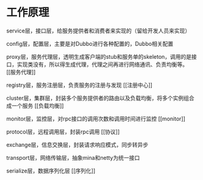 # 工作原理
service层，接口层，给服务提供者和消费者来实现的（留给开发人员来实现）

config层，配置层，主要是对Dubbo进行各种配置的，Dubbo相关配置

proxy层，服务代理层，透明生成客户端的stub和服务单的skeleton，调用的是接口，实现类没有，所以得生成代理，代理之间再进行网络通讯、负责均衡等。
[[服务代理]]

registry层，服务注册层，负责服务的注册与发现
[[注册中心]]

cluster层，集群层，封装多个服务提供者的路由以及负载均衡，将多个实例组合成一个服务
[[负载均衡]]

monitor层，监控层，对rpc接口的调用次数和调用时间进行监控
[[monitor]]

protocol层，远程调用层，封装rpc调用
[[协议]]

exchange层，信息交换层，封装请求响应模式，同步转异步

transport层，网络传输层，抽象mina和netty为统一接口

serialize层，数据序列化层
[[序列化]]



